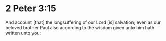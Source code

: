 # 2 Peter 3:15

And account [that] the longsuffering of our Lord [is] salvation; even as our beloved brother Paul also according to the wisdom given unto him hath written unto you;